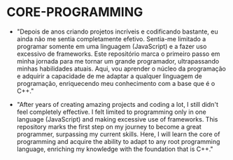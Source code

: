 # CORE-PROGRAMMING

 - "Depois de anos criando projetos incríveis e codificando bastante, eu ainda não me sentia completamente efetivo. Sentia-me limitado a programar somente em uma linguagem (JavaScript) e a fazer uso excessivo de frameworks. Este repositório marca o primeiro passo em minha jornada para me tornar um grande programador, ultrapassando minhas habilidades atuais. Aqui, vou aprender o núcleo da programação e adquirir a capacidade de me adaptar a qualquer linguagem de programação, enriquecendo meu conhecimento com a base que é o C++."

 - "After years of creating amazing projects and coding a lot, I still didn't feel completely effective. I felt limited to programming only in one language (JavaScript) and making excessive use of frameworks. This repository marks the first step on my journey to become a great programmer, surpassing my current skills. Here, I will learn the core of programming and acquire the ability to adapt to any root programming language, enriching my knowledge with the foundation that is C++."
